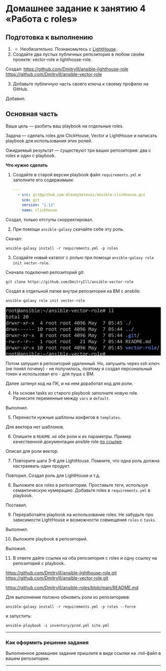 # Домашнее задание к занятию 4 «Работа с roles»

## Подготовка к выполнению

1. * Необязательно. Познакомьтесь с [LightHouse](https://youtu.be/ymlrNlaHzIY?t=929).
2. Создайте два пустых публичных репозитория в любом своём проекте: vector-role и lighthouse-role.

Создал:
https://github.com/DmitryIll/ansible-lighthouse-role
https://github.com/DmitryIll/ansible-vector-role 


3. Добавьте публичную часть своего ключа к своему профилю на GitHub.

Добавил.

## Основная часть

Ваша цель — разбить ваш playbook на отдельные roles. 

Задача — сделать roles для ClickHouse, Vector и LightHouse и написать playbook для использования этих ролей. 

Ожидаемый результат — существуют три ваших репозитория: два с roles и один с playbook.

**Что нужно сделать**

1. Создайте в старой версии playbook файл `requirements.yml` и заполните его содержимым:

   ```yaml
   ---
     - src: git@github.com:AlexeySetevoi/ansible-clickhouse.git
       scm: git
       version: "1.13"
       name: clickhouse 
   ```
Создал, только отступы скорректировал.


2. При помощи `ansible-galaxy` скачайте себе эту роль.

Скачал:

```
ansible-galaxy install -r requirements.yml -p roles
```

3. Создайте новый каталог с ролью при помощи `ansible-galaxy role init vector-role`.

Сначала подключил репозиторий git:

```
git clone https://github.com/DmitryIll/ansible-vector-role
```

Создал в отдельной папке внутри репозитория на ВМ с ansbile:

```
ansible-galaxy role init vector-role
```
![alt text](image.png)

Потом запушил в репозиторий удаленный.
Но, запушить через ssh ключ (не понял почему) -  не получилось, поэтому я создал персональный токен и использовал его - для пуша с ВМ.

Далее затянул код на ПК, и на нем доработал код для роли.

4. На основе tasks из старого playbook заполните новую role. Разнесите переменные между `vars` и `default`. 

Выполнил.

5. Перенести нужные шаблоны конфигов в `templates`.

Для вектора  нет шаблонов.

6. Опишите в `README.md` обе роли и их параметры. Пример качественной документации ansible role [по ссылке](https://github.com/cloudalchemy/ansible-prometheus).

Описал для роли вектор.

7. Повторите шаги 3–6 для LightHouse. Помните, что одна роль должна настраивать один продукт.

Повторил. Создал роль для LightHouse и т.д.

8. Выложите все roles в репозитории. Проставьте теги, используя семантическую нумерацию. Добавьте roles в `requirements.yml` в playbook.

Поставил.

9. Переработайте playbook на использование roles. Не забудьте про зависимости LightHouse и возможности совмещения `roles` с `tasks`.

Выполнил.

10. Выложите playbook в репозиторий.

Выложил.

11. В ответе дайте ссылки на оба репозитория с roles и одну ссылку на репозиторий с playbook.


https://github.com/DmitryIll/ansible-lighthouse-role.git
https://github.com/DmitryIll/ansible-vector-role.git 

https://github.com/DmitryIll/ansible-roles/blob/main/README.md 

Для выполнения ползено обновить роли из репозиториев:

```
ansible-galaxy install -r requirements.yml -p roles --force
```
и запустить:

```
ansible-playbook -i inventory/prod.yml site.yml
```

---

### Как оформить решение задания

Выполненное домашнее задание пришлите в виде ссылки на .md-файл в вашем репозитории.

---

